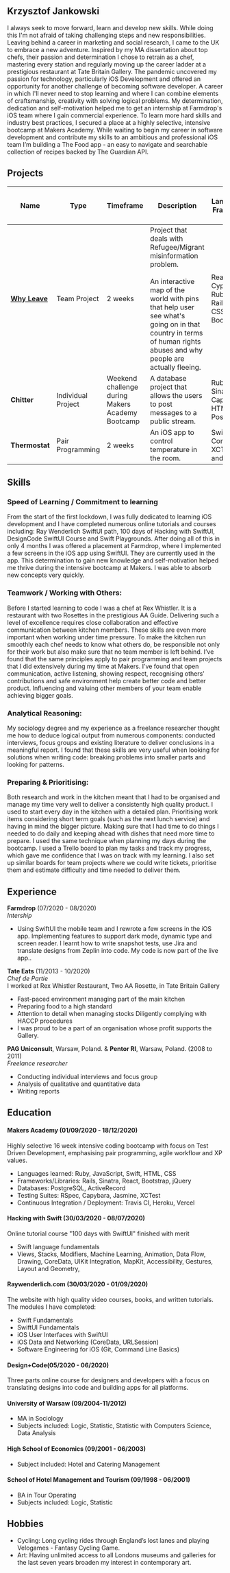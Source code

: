 ## Krzysztof Jankowski

I always seek to move forward, learn and develop new skills. While doing this I'm not afraid of taking challenging steps and new responsibilities. Leaving behind a career in marketing and social research, I came to the UK to embrace a new adventure. Inspired by my MA dissertation about top chefs, their passion and determination  I chose to retrain as a chef, mastering every station and regularly moving up the career ladder at a prestigious restaurant at Tate Britain Gallery. The pandemic uncovered my passion for technology, particularly iOS Development and offered an opportunity for another challenge of becoming software developer. A career in which I'll never need to stop learning and where I can combine elements of craftsmanship, creativity with solving logical problems.
My determination, dedication and self-motivation helped me to get an internship at Farmdrop's iOS team where I gain commercial experience. To learn more hard skills and industry best practices, I secured a place at a highly selective, intensive bootcamp at Makers Academy.
While waiting to begin my career in software development and contribute my skills to an ambitious and professional iOS team I’m building a The Food app - an easy to navigate and searchable collection of recipes backed by The Guardian API.

## Projects
| Name 	| Type 	| Timeframe 	| Description 	| Languages & Frameworks 	| Integration & Deployment Tools 	| Links 	|
|-	|-	|-	|-	|-	|-	|-	|
| [**Why Leave**](https://why-leave.vercel.app) 	| Team Project 	| 2 weeks 	| Project that deals with Refugee/Migrant misinformation problem.<br> <br>An interactive map of the world with pins that help user see what's going on in that country in terms of human rights abuses and why people are actually fleeing. 	| React, Cypress, Ruby on Rails, Rspec, CSS and Bootstrap. 	| Heroku, Vercel, Travis CI. 	| [Frontend](https://github.com/timcastillogill/Why_Leave_Front_End)<br><br>[Backend](https://github.com/Joshuamac2/Why-leave-backend) 	|
| **Chitter** 	| Individual <br>Project 	| Weekend challenge during Makers Academy Bootcamp 	| A database project that allows the users to post messages to a public stream. 	| Ruby, Sinatra, Capybara, HTML, CSS, PostgresSQL. 	| Travis CI 	| [GitHub](https://github.com/jotkafomat/chitter-challenge) 	|
| **Thermostat** 	| Pair Programming 	| 2 weeks 	| An iOS app to control temperature in the room. 	| SwiftUI, Combine, XCTest (unit and UI tests). 	|  	| [GitHub](https://github.com/jotkafomat/ThermostatSwiftUI) 	|

## Skills
### Speed of Learning / Commitment to learning

From the start of the first lockdown, I was fully dedicated to learning iOS development and I have completed numerous online tutorials and courses including: Ray Wenderlich SwiftUI path, 100 days of Hacking with SwiftUI, DesignCode SwiftUI Course and Swift Playgrounds. After doing all of this in only 4 months I was offered a placement at Farmdrop, where I implemented a few screens in the iOS app using SwiftUI. They are currently used in the app. This determination to gain new knowledge and self-motivation helped me thrive during the intensive bootcamp at Makers. I was able to absorb new concepts very quickly.

### Teamwork / Working with Others:

Before I started learning to code I was a chef at Rex Whistler. It is a restaurant with two Rosettes in the prestigious AA Guide. Delivering such a level of excellence requires close collaboration and effective communication between kitchen members. These skills are even more important when working under time pressure. To make the kitchen run smoothly each chef needs to know what others do, be responsible not only for their work but also make sure that no team member is left behind. I’ve found that the same principles apply to pair programming and team projects that I did extensively during my time at Makers. I’ve found that open communication, active listening, showing respect, recognising others’ contributions and safe environment help create better code and better product. Influencing and valuing other members of your team enable achieving bigger goals.

### Analytical Reasoning:

My sociology degree and my experience as a freelance researcher thought me how to deduce logical output from numerous components: conducted interviews, focus groups and existing literature to deliver conclusions in a meaningful report. I found that these skills are very useful when looking for solutions when writing code: breaking problems into smaller parts and looking for patterns.

### Preparing & Prioritising:

Both research and work in the kitchen meant that I had to be organised and manage my time very well to deliver a consistently high quality product. I used to start every day in the kitchen with a detailed plan. Prioritising work items considering short term goals (such as the next lunch service) and having in mind the bigger picture. Making sure that I had time to do things I needed to do daily and keeping ahead with dishes that need more time to prepare. I used the same technique when planning my days during the bootcamp. I used a Trello board to plan my tasks and track my progress, which gave me confidence that I was on track with my learning. I also set up similar boards for team projects where we could write tickets, prioritise them and estimate difficulty and time needed to deliver them.

## Experience

**Farmdrop** (07/2020 - 08/2020)<br>
_Intership_<br>
- Using SwiftUI the mobile team and I rewrote a few screens in the iOS app. Implementing features to support dark mode, dynamic type and screen reader. I learnt how to write snapshot tests, use Jira and translate designs from Zeplin into code. My code is now part of the live app..

**Tate Eats** (11/2013 - 10/2020)<br>
_Chef de Partie_<br>
I worked at Rex Whistler Restaurant, Two AA Rosette, in Tate Britain Gallery
- Fast-paced environment managing part of the main kitchen
- Preparing food to a high standard
- Attention to detail when managing stocks
Diligently complying with HACCP procedures
- I was proud to be a part of an organisation whose profit supports the Gallery.

**PAG Uniconsult**, Warsaw, Poland. & **Pentor RI**, Warsaw, Poland. (2008 to 2011)<br>
_Freelance researcher_

- Conducting individual interviews and focus group
- Analysis of qualitative and quantitative data
- Writing reports

## Education

#### Makers Academy (01/09/2020 - 18/12/2020)
Highly selective 16 week intensive coding bootcamp with focus on Test Driven Development, emphasising pair programming, agile workflow and XP values.

- Languages learned: Ruby, JavaScript, Swift, HTML, CSS
- Frameworks/Libraries: Rails, Sinatra, React, Bootstrap, jQuery
- Databases: PostgreSQL, ActiveRecord
- Testing Suites: RSpec, Capybara, Jasmine, XCTest
- Continuous Integration / Deployment: Travis CI, Heroku, Vercel

#### Hacking with Swift (30/03/2020 - 08/07/2020)
Online tutorial course "100 days with SwiftUI" finished with merit
- Swift language fundamentals
- Views, Stacks, Modifiers, Machine Learning, Animation, Data Flow, Drawing, CoreData, UIKit Integration, MapKit, Accessibility, Gestures, Layout and Geometry,

#### Raywenderlich.com (30/03/2020 - 01/09/2020)
The website with high quality video courses, books, and written tutorials. The modules I have completed:
- Swift Fundamentals
- SwiftUI Fundamentals
- iOS User Interfaces with SwiftUI
- iOS Data and Networking (CoreData, URLSession)
- Software Engineering for iOS (Git, Command Line Basics)

#### Design+Code(05/2020 - 06/2020)
Three parts online course for designers and developers with a focus on translating designs into code and building apps for all platforms.

#### University of Warsaw (09/2004-11/2012)

- MA in Sociology
- Subjects included: Logic, Statistic, Statistic with Computers Science, Data Analysis

#### High School of Economics (09/2001 - 06/2003)
- Subject included: Hotel and Catering Management

#### School of Hotel Management and Tourism (09/1998 - 06/2001)

- BA in Tour Operating
- Subjects included: Logic, Statistic

## Hobbies

- Cycling: Long cycling rides through England’s lost lanes and playing Velogames - Fantasy Cycling Game.
- Art: Having unlimited access to all Londons museums and galleries for the last seven years broaden my interest in contemporary art.

